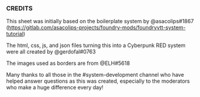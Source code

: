 ### CREDITS

This sheet was initially based on the boilerplate system by @asacolips#1867 (https://gitlab.com/asacolips-projects/foundry-mods/foundryvtt-system-tutorial)

The html, css, js, and json files turning this into a Cyberpunk RED system were all created by @gerdofal#0763

The images used as borders are from @ELH#5618

Many thanks to all those in the #system-development channel who have helped answer questions as this was created, especially to the moderators who make a huge difference every day!